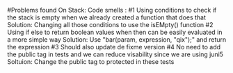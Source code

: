 #Problems found On Stack:
Code smells :
	#1
	Using conditions to check if the stack is empty when we already created a function that does that
	Solution: Changing all those conditions to use the isEMpty() function
	#2
	Using if else to return boolean values when then can be easily evaluated in a more simple way
	Solution: Use "bar(param, expression, "qix");" and return the expression
	#3
	Should also update de fixme version
	#4
	No need to add the public tag in tests and we can reduce visability since we are using juni5
	Soltuion: Change the public tag to protected in these tests
